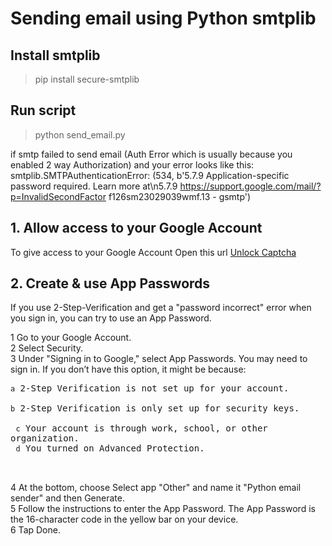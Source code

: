 # Sending email using Python smtplib

## Install smtplib
> pip install secure-smtplib

## Run script
> python send_email.py

if smtp failed to send email (Auth Error which is usually because you enabled 2 way Authorization) and your error looks like this: </br>
smtplib.SMTPAuthenticationError: (534, b'5.7.9 Application-specific password required. Learn more at\n5.7.9  https://support.google.com/mail/?p=InvalidSecondFactor f126sm23029039wmf.13 - gsmtp')

## 1. Allow access to your Google Account
To give access to your Google Account Open this url [Unlock Captcha](https://accounts.google.com/b/0/DisplayUnlockCaptcha)

## 2. Create & use App Passwords
If you use 2-Step-Verification and get a "password incorrect" error when you sign in, you can try to use an App Password.

1 Go to your Google Account. </br>
2 Select Security. </br>
3 Under "Signing in to Google," select App Passwords. You may need to sign in. If you don’t have this option, it might be because: </br>
	<pre> `a` 2-Step Verification is not set up for your account. </br>
	`b` 2-Step Verification is only set up for security keys. </br>
	`c` Your account is through work, school, or other organization. </br>
	`d` You turned on Advanced Protection. </br> </pre>
4 At the bottom, choose Select app "Other" and name it "Python email sender" and then Generate. </br>
5 Follow the instructions to enter the App Password. The App Password is the 16-character code in the yellow bar on your device. </br>
6 Tap Done.
